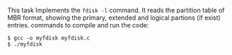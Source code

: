 This task Implements the `fdisk -l` command. It reads the partition table of MBR format, showing the primary, extended and logical partions (if exist) entries.
commands to compile and run the code:
```
$ gcc -o myfdisk myfdisk.c
$ ./myfdisk
